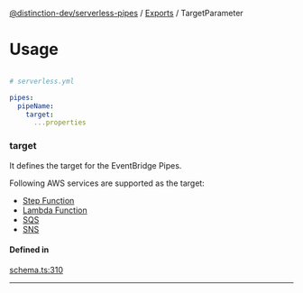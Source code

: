 [@distinction-dev/serverless-pipes](../README.md) / [Exports](parameters.md) / TargetParameter

# Usage
```yaml

# serverless.yml

pipes:
  pipeName:
    target:
      ...properties
```


### target



It defines the target for the EventBridge Pipes.

Following AWS services are supported as the target:
 
 - [Step Function](StepFunctionTargetParameters.md)
 - [Lambda Function](LambdaFunctionTargetParameters.md)
 - [SQS](SQSTargetParameters.md)
 - [SNS](SNSTargetParameters.md)


#### Defined in

[schema.ts:310](https://github.com/distinction-dev/serverless-pipes/blob/bafcd10b595a304cf2a2f2f7cf109be3ea8504f2/src/schema.ts#L310)


---
